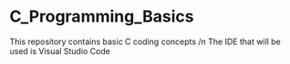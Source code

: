 # C_Programming_Basics

This repository contains basic C coding concepts /n
The IDE that will be used is Visual Studio Code
